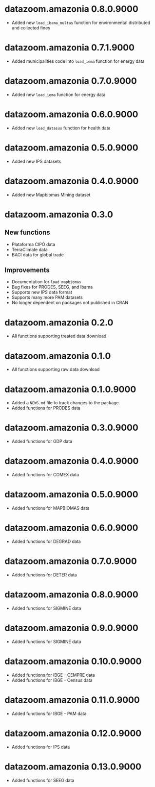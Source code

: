 
# datazoom.amazonia 0.8.0.9000

* Added new `load_ibama_multas` function for environmental distributed and collected fines

# datazoom.amazonia 0.7.1.9000

* Added municipalities code into `load_iema` function for energy data

# datazoom.amazonia 0.7.0.9000

* Added new `load_iema` function for energy data

# datazoom.amazonia 0.6.0.9000

  * Added new `load_datasus` function for health data

# datazoom.amazonia 0.5.0.9000

  * Added new IPS datasets 

# datazoom.amazonia 0.4.0.9000

  * Added new Mapbiomas Mining dataset 

# datazoom.amazonia 0.3.0
  
## New functions
  
  * Plataforma CIPÓ data
  * TerraClimate data
  * BACI data for global trade
  
## Improvements
  
  * Documentation for `load_mapbiomas`
  * Bug fixes for PRODES, SEEG, and Ibama
  * Supports new IPS data format
  * Supports many more PAM datasets
  * No longer dependent on packages not published in CRAN

# datazoom.amazonia 0.2.0

* All functions supporting treated data download

# datazoom.amazonia 0.1.0

* All functions supporting raw data download

# datazoom.amazonia 0.1.0.9000

* Added a `NEWS.md` file to track changes to the package.
* Added functions for PRODES data

# datazoom.amazonia 0.3.0.9000
* Added functions for GDP data 

# datazoom.amazonia 0.4.0.9000
* Added functions for COMEX data 

# datazoom.amazonia 0.5.0.9000
* Added functions for MAPBIOMAS data 

# datazoom.amazonia 0.6.0.9000
* Added functions for DEGRAD data 

# datazoom.amazonia 0.7.0.9000
* Added functions for DETER data 

# datazoom.amazonia 0.8.0.9000
* Added functions for SIGMINE data 

# datazoom.amazonia 0.9.0.9000
* Added functions for SIGMINE data 

# datazoom.amazonia 0.10.0.9000
* Added functions for IBGE - CEMPRE data
* Added functions for IBGE - Census data

# datazoom.amazonia 0.11.0.9000
* Added functions for IBGE - PAM data

# datazoom.amazonia 0.12.0.9000
* Added functions for IPS data 

# datazoom.amazonia 0.13.0.9000
* Added functions for SEEG data
